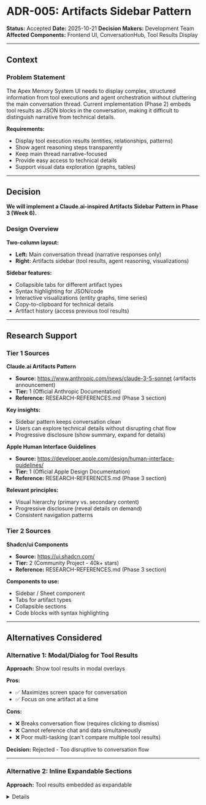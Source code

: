 # ADR-005: Artifacts Sidebar Pattern

**Status:** Accepted
**Date:** 2025-10-21
**Decision Makers:** Development Team
**Affected Components:** Frontend UI, ConversationHub, Tool Results Display

---

## Context

### Problem Statement

The Apex Memory System UI needs to display complex, structured information from tool executions and agent orchestration without cluttering the main conversation thread. Current implementation (Phase 2) embeds tool results as JSON blocks in the conversation, making it difficult to distinguish narrative from technical details.

**Requirements:**
- Display tool execution results (entities, relationships, patterns)
- Show agent reasoning steps transparently
- Keep main thread narrative-focused
- Provide easy access to technical details
- Support visual data exploration (graphs, tables)

---

## Decision

**We will implement a Claude.ai-inspired Artifacts Sidebar Pattern in Phase 3 (Week 6).**

### Design Overview

**Two-column layout:**
- **Left:** Main conversation thread (narrative responses only)
- **Right:** Artifacts sidebar (tool results, agent reasoning, visualizations)

**Sidebar features:**
- Collapsible tabs for different artifact types
- Syntax highlighting for JSON/code
- Interactive visualizations (entity graphs, time series)
- Copy-to-clipboard for technical details
- Artifact history (access previous tool results)

---

## Research Support

### Tier 1 Sources

**Claude.ai Artifacts Pattern**
- **Source:** https://www.anthropic.com/news/claude-3-5-sonnet (artifacts announcement)
- **Tier:** 1 (Official Anthropic Documentation)
- **Reference:** RESEARCH-REFERENCES.md (Phase 3 section)

**Key insights:**
- Sidebar pattern keeps conversation clean
- Users can explore technical details without disrupting chat flow
- Progressive disclosure (show summary, expand for details)

**Apple Human Interface Guidelines**
- **Source:** https://developer.apple.com/design/human-interface-guidelines/
- **Tier:** 1 (Official Apple Design Documentation)
- **Reference:** RESEARCH-REFERENCES.md (Phase 3 section)

**Relevant principles:**
- Visual hierarchy (primary vs. secondary content)
- Progressive disclosure (reveal details on demand)
- Consistent navigation patterns

### Tier 2 Sources

**Shadcn/ui Components**
- **Source:** https://ui.shadcn.com/
- **Tier:** 2 (Community Project - 40k+ stars)
- **Reference:** RESEARCH-REFERENCES.md (Phase 3 section)

**Components to use:**
- Sidebar / Sheet component
- Tabs for artifact types
- Collapsible sections
- Code blocks with syntax highlighting

---

## Alternatives Considered

### Alternative 1: Modal/Dialog for Tool Results

**Approach:** Show tool results in modal overlays

**Pros:**
- ✅ Maximizes screen space for conversation
- ✅ Focus on one artifact at a time

**Cons:**
- ❌ Breaks conversation flow (requires clicking to dismiss)
- ❌ Cannot reference chat and data simultaneously
- ❌ Poor multi-tasking (can't compare multiple tool results)

**Decision:** Rejected - Too disruptive to conversation flow

---

### Alternative 2: Inline Expandable Sections

**Approach:** Tool results embedded as expandable <details> blocks in chat

**Pros:**
- ✅ No additional UI components needed
- ✅ Results appear in conversation context

**Cons:**
- ❌ Chat thread becomes cluttered with technical details
- ❌ Poor visual hierarchy (hard to distinguish narrative from data)
- ❌ Cannot compare tool results across messages

**Decision:** Rejected - Violates narrative-first design principle

---

### Alternative 3: Bottom Sheet/Drawer

**Approach:** Sliding drawer from bottom of screen

**Pros:**
- ✅ Mobile-friendly pattern
- ✅ Familiar interaction model

**Cons:**
- ❌ Obscures conversation when open
- ❌ Poor for desktop (wasted horizontal space)
- ❌ Cannot view chat and data simultaneously

**Decision:** Rejected - Optimizing for desktop use case first

---

## Consequences

### Positive Consequences

**1. Clean Conversation Thread** ⭐ PRIMARY BENEFIT
- Narrative responses remain readable prose
- Technical details don't clutter main view
- Natural conversation flow preserved

**2. Enhanced Data Exploration**
- Interactive visualizations for entity graphs
- Syntax-highlighted JSON for technical users
- Easy copying of structured data

**3. Agent Reasoning Transparency**
- Sidebar shows agent planning steps
- Tool execution progress visible
- Users understand why agent made decisions

**4. Better Multi-Tasking**
- Reference conversation while exploring data
- Compare multiple tool results side-by-side
- Context switching without losing place

---

### Negative Consequences

**1. Screen Space Trade-off**
- Sidebar reduces conversation area width
- Less optimal for small screens (<1024px width)

**Mitigation:**
- Collapsible sidebar (toggle on/off)
- Responsive layout (sidebar moves to overlay on mobile)
- User preference persistence (remember collapsed state)

**2. Implementation Complexity**
- New component architecture needed
- State management for sidebar content
- Synchronization between chat and sidebar

**Mitigation:**
- Use proven Shadcn/ui Sidebar component
- Leverage existing React context for state
- Phase 3 dedicated week for implementation (Week 6)

**3. Learning Curve**
- Users must discover sidebar functionality
- New interaction pattern to learn

**Mitigation:**
- First-time user tooltip ("Technical details appear here")
- Automatic sidebar open on first tool execution
- Visual indicator when new artifact added

---

## Implementation Notes

### Component Architecture

```typescript
// src/components/ArtifactSidebar/ArtifactSidebar.tsx
import { Sheet, SheetContent } from "@/components/ui/sheet";
import { Tabs, TabsContent, TabsList, TabsTrigger } from "@/components/ui/tabs";

interface Artifact {
  id: string;
  type: "tool_result" | "agent_reasoning" | "visualization";
  timestamp: Date;
  data: any;
}

export const ArtifactSidebar: React.FC<{ artifacts: Artifact[] }> = ({ artifacts }) => {
  const [isOpen, setIsOpen] = useState(true);

  return (
    <Sheet open={isOpen} onOpenChange={setIsOpen}>
      <SheetContent side="right" className="w-[500px]">
        <Tabs defaultValue="tool_results">
          <TabsList>
            <TabsTrigger value="tool_results">Tool Results</TabsTrigger>
            <TabsTrigger value="agent_reasoning">Agent Reasoning</TabsTrigger>
            <TabsTrigger value="visualizations">Visualizations</TabsTrigger>
          </TabsList>

          <TabsContent value="tool_results">
            {artifacts
              .filter(a => a.type === "tool_result")
              .map(artifact => (
                <ArtifactCard key={artifact.id} artifact={artifact} />
              ))}
          </TabsContent>

          {/* ... other tabs */}
        </Tabs>
      </SheetContent>
    </Sheet>
  );
};
```

### Integration with ConversationHub

```typescript
// src/components/ConversationHub/ConversationHub.tsx

export const ConversationHub: React.FC = () => {
  const [artifacts, setArtifacts] = useState<Artifact[]>([]);

  const handleToolResult = (toolName: string, result: any) => {
    // Add tool result to artifacts
    setArtifacts([...artifacts, {
      id: crypto.randomUUID(),
      type: "tool_result",
      timestamp: new Date(),
      data: { tool_name: toolName, result }
    }]);
  };

  return (
    <div className="flex h-full">
      {/* Main conversation thread */}
      <div className="flex-1">
        <ConversationThread messages={messages} />
      </div>

      {/* Artifacts sidebar */}
      <ArtifactSidebar artifacts={artifacts} />
    </div>
  );
};
```

### Artifact Types

**1. Tool Results**
- JSON display with syntax highlighting
- Collapsible sections for large results
- Copy-to-clipboard button

**2. Agent Reasoning**
- Step-by-step agent plan
- Tool selection rationale
- Execution progress indicator

**3. Visualizations**
- Entity relationship graphs (vis.js or D3.js)
- Time series charts (Chart.js or Recharts)
- Heatmaps for connection strength

---

## Success Metrics

**Performance targets:**
- ✅ Sidebar toggle <16ms (single frame)
- ✅ Artifact rendering <100ms (smooth UI)

**User experience targets:**
- ✅ 80% users discover sidebar within first session
- ✅ 60% users actively use sidebar (click/explore artifacts)
- ✅ Reduced "what does this JSON mean?" support questions

**Quality targets:**
- ✅ 90%+ test coverage for sidebar components
- ✅ WCAG 2.1 Level AA accessibility compliance
- ✅ Responsive design (desktop, tablet, mobile)

---

## Testing Strategy

**Component tests:**
```typescript
describe('ArtifactSidebar', () => {
  test('renders tool results in correct tab', () => {
    const artifacts = [
      { id: '1', type: 'tool_result', data: { tool_name: 'search', result: {} } }
    ];

    render(<ArtifactSidebar artifacts={artifacts} />);

    expect(screen.getByText('Tool Results')).toBeInTheDocument();
    expect(screen.getByText('search')).toBeInTheDocument();
  });

  test('collapses sidebar when toggle clicked', () => {
    render(<ArtifactSidebar artifacts={[]} />);

    const toggle = screen.getByRole('button', { name: /collapse/i });
    fireEvent.click(toggle);

    expect(screen.queryByText('Tool Results')).not.toBeVisible();
  });
});
```

**Integration tests:**
```typescript
describe('ConversationHub with Sidebar', () => {
  test('adds artifact to sidebar when tool executed', async () => {
    render(<ConversationHub />);

    // Execute tool
    const input = screen.getByRole('textbox');
    fireEvent.change(input, { target: { value: 'Search for ACME' } });
    fireEvent.submit(input);

    // Wait for tool result
    await waitFor(() => {
      expect(screen.getByText('Tool Results')).toBeInTheDocument();
      expect(screen.getByText('search_knowledge_graph')).toBeInTheDocument();
    });
  });
});
```

---

## Future Enhancements

**Post-Phase 3:**

1. **Artifact Export**
   - Export tool results as JSON/CSV
   - Save visualizations as PNG/SVG
   - Share artifacts via URL

2. **Artifact Comparison**
   - Side-by-side comparison of multiple tool results
   - Diff view for temporal changes
   - Highlight differences in entity data

3. **Custom Visualizations**
   - User-defined chart types
   - Saved visualization templates
   - Interactive filtering and drilling

4. **Artifact Search**
   - Full-text search across all artifacts
   - Filter by type, timestamp, tool name
   - Quick jump to specific artifact

---

## References

**Primary Research:**
- See `RESEARCH-REFERENCES.md` - Phase 3 section
- See `PLANNING.md` - Week 6 (Phase 3) section
- See `IMPLEMENTATION.md` - Week 6 implementation steps

**Related ADRs:**
- ADR-004: Claude Agents Integration (agent reasoning artifacts)
- ADR-006: Shadcn/ui Component Library (sidebar components)
- ADR-007: Apple Minimalist Design System (visual hierarchy)

**External Documentation:**
- Claude.ai Artifacts: https://www.anthropic.com/news/claude-3-5-sonnet
- Apple HIG: https://developer.apple.com/design/human-interface-guidelines/
- Shadcn/ui Sidebar: https://ui.shadcn.com/docs/components/sidebar

---

**Last Updated:** 2025-10-21
**Status:** Accepted for Phase 3 implementation
**Review Date:** 2025-11-21 (after 1 month of usage)
